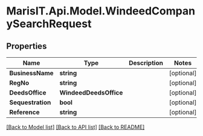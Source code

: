 
# MarisIT.Api.Model.WindeedCompanySearchRequest

## Properties

Name | Type | Description | Notes
------------ | ------------- | ------------- | -------------
**BusinessName** | **string** |  | [optional] 
**RegNo** | **string** |  | [optional] 
**DeedsOffice** | **WindeedDeedsOffice** |  | [optional] 
**Sequestration** | **bool** |  | [optional] 
**Reference** | **string** |  | [optional] 

[[Back to Model list]](../README.md#documentation-for-models)
[[Back to API list]](../README.md#documentation-for-api-endpoints)
[[Back to README]](../README.md)

